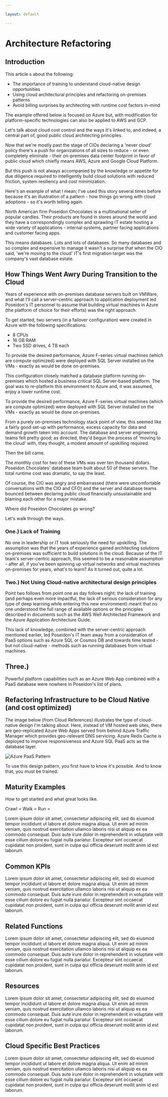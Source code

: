 ```yaml
---

layout: default

---
```


# Architecture Refactoring

## Introduction

This article s about the following:

* The importance of training to understand cloud-native design opportunities
* Using cloud architectural principles and refactoring on-premises patterns  
* Avoid billing surprises by architecting with runtime cost factors in-mind

The example offered below is focused on Azure but, with modification for platform-specific technologies can also be applied to AWS and GCP.


Let's talk about cloud cost control and the ways it's linked to, and indeed, a central part of, good public cloud architecting principles.

Now that we're mostly past the stage of CIOs declaring a 'never cloud' policy there's a push for organizations of all sizes to reduce - or even completely eliminate - their on-premises data center footprint in favor of public cloud which chiefly means AWS, Azure and Google Cloud Platform.

But this push is not always accompanied by the knowledge or appetite for due diligence required to intelligently build cloud solutions with reduced friction, system resiliency and cost minimization.

Here's an example of what I mean; I've used this story several times before because it's an illustration of a pattern - how things go wrong with cloud adoptions - so it's worth telling again.

North American firm Poseidon Chocolates is a multinational seller of popular candies. Their products are found in stores around the world and they have a correspondingly complex and sprawling IT estate hosting a wide variety of applications - internal systems, partner facing applications and customer facing apps.

This means databases. Lots and lots of databases. So many databases and so complex and expensive to manage it wasn't a surprise that when the CIO said, 'we're moving to the cloud' IT's first migration target was the company's vast database estate.

## How Things Went Awry During Transition to the Cloud

Years of experience with on-premises database servers built on VMWare, and what I'll call a server-centric approach to application deployment led Poseidon's IT personnel to assume that building virtual machines in Azure (the platform of choice for their efforts) was the right approach.

To get started, two servers (in a failover configuration) were created in Azure with the following specifications:

* 8 CPUs
* 16 GB RAM
* Two SSD drives, 4 TB each

To provide the desired performance, Azure F-series virtual machines (which are compute optimized) were deployed with SQL Server installed on the VMs - exactly as would be done on-premises.

This configuration closely matched a database platform running on-premises which hosted a business critical SQL Server-based platform. The goal was to re-platform this environment to Azure and, it was assumed, enjoy a lower runtime cost.

To provide the desired performance, Azure F-series virtual machines (which are compute optimized) were deployed with SQL Server installed on the VMs - exactly as would be done on-premises.

From a purely on-premises technology stack point of view, this seemed like a fairly good set-up with performance, excess capacity for data and demand growth taken into account. The database and server engineering teams felt pretty good; as directed, they'd begun the process of 'moving to the cloud' with, they thought, a modest amount of upskilling required.

Then the bill came.

The monthly cost for two of these VMs was over ten thousand dollars. Poseidon Chocolates' database team built about 50 of these servers. The total runtime cost was dramatic, to say the least.

Of course, the CIO was angry and embarrassed (there were uncomfortable conversations with the CIO and CFO) and the server and database teams bounced between declaring public cloud financially unsustainable and blaming each other for a major mistake.

Where did Poseidon Chocolates go wrong?

Let's walk through the ways.

### One.) Lack of Training

No one in leadership or IT took seriously the need for upskilling. The assumption was that the years of experience gained architecting solutions on-premises was sufficient to build solutions in the cloud. Because of the IT team's server-centric approach, this seemed to be a reasonable assumption - after all, if you've been spinning up virtual networks and virtual machines on-premises for years, what's to learn? As it turned out, quite a lot.

### Two.) Not Using Cloud-native architectural design principles

Point two follows from point one as day follows night; the lack of training (and perhaps even more impactful, the lack of serious consideration for any type of deep learning while entering this new environment) meant that no one understood the full range of available options or the principles described in documents such as the AWS Well Architected Framework and the Azure Application Architecture Guide.

This lack of knowledge, combined with the server-centric approach mentioned earlier, led Poseidon's IT team away from a consideration of PaaS options such as Azure SQL or Cosmos DB and towards time tested - but not cloud-native - methods such as running databases from virtual machines.

## Three.) 

Powerful platform capabilities such as an Azure Web App combined with a PaaS database were nowhere in Poseidon's list of plans.

## Refactoring Infrastructure to be Cloud Native (and cost optimized)

The image below (from Cloud References) illustrates the type of cloud-native design I'm talking about. Here, instead of VM hosted web sites, there are geo-replicated Azure Web Apps served from behind Azure Traffic Manager which provides geo-relevant DNS servicing. Azure Redis Cache is deployed to improve responsiveness and Azure SQL PaaS acts as the database layer.

![Azure PaaS Pattern](https://acmpstor.blob.core.windows.net/acmpblob1/Azure-PaaS-Pattern.png)

To use this design pattern, you first have to know it's possible. And to know that, you must be trained.



## Maturity Examples
How to get started and what great looks like.

Crawl = 
Walk = 
Run = 

Lorem ipsum dolor sit amet, consectetur adipiscing elit, sed do eiusmod tempor incididunt ut labore et dolore magna aliqua. Ut enim ad minim veniam, quis nostrud exercitation ullamco laboris nisi ut aliquip ex ea commodo consequat. Duis aute irure dolor in reprehenderit in voluptate velit esse cillum dolore eu fugiat nulla pariatur. Excepteur sint occaecat cupidatat non proident, sunt in culpa qui officia deserunt mollit anim id est laborum.



## Common KPIs

Lorem ipsum dolor sit amet, consectetur adipiscing elit, sed do eiusmod tempor incididunt ut labore et dolore magna aliqua. Ut enim ad minim veniam, quis nostrud exercitation ullamco laboris nisi ut aliquip ex ea commodo consequat. Duis aute irure dolor in reprehenderit in voluptate velit esse cillum dolore eu fugiat nulla pariatur. Excepteur sint occaecat cupidatat non proident, sunt in culpa qui officia deserunt mollit anim id est laborum.



## Related Functions

Lorem ipsum dolor sit amet, consectetur adipiscing elit, sed do eiusmod tempor incididunt ut labore et dolore magna aliqua. Ut enim ad minim veniam, quis nostrud exercitation ullamco laboris nisi ut aliquip ex ea commodo consequat. Duis aute irure dolor in reprehenderit in voluptate velit esse cillum dolore eu fugiat nulla pariatur. Excepteur sint occaecat cupidatat non proident, sunt in culpa qui officia deserunt mollit anim id est laborum.


## Resources

Lorem ipsum dolor sit amet, consectetur adipiscing elit, sed do eiusmod tempor incididunt ut labore et dolore magna aliqua. Ut enim ad minim veniam, quis nostrud exercitation ullamco laboris nisi ut aliquip ex ea commodo consequat. Duis aute irure dolor in reprehenderit in voluptate velit esse cillum dolore eu fugiat nulla pariatur. Excepteur sint occaecat cupidatat non proident, sunt in culpa qui officia deserunt mollit anim id est laborum.


## Cloud Specific Best Practices

Lorem ipsum dolor sit amet, consectetur adipiscing elit, sed do eiusmod tempor incididunt ut labore et dolore magna aliqua. Ut enim ad minim veniam, quis nostrud exercitation ullamco laboris nisi ut aliquip ex ea commodo consequat. Duis aute irure dolor in reprehenderit in voluptate velit esse cillum dolore eu fugiat nulla pariatur. Excepteur sint occaecat cupidatat non proident, sunt in culpa qui officia deserunt mollit anim id est laborum.



